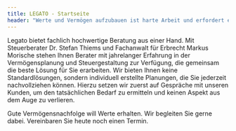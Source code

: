 ```yaml
---
title: LEGATO - Startseite
header: "Werte und Vermögen aufzubauen ist harte Arbeit und erfordert eine sorgfältige Planung. Werte zu erhalten und für nachkommende Generationen zu sichern, sollte mindestens so gut geplant und abgesichert sein. Dabei ist die steuerliche Gestaltung ebenso wichtig wie die rechtliche. Mehr noch: Beide Bereiche müssen zusammen entwickelt werden, damit keine Lücken in Ihrer Vermögensnachfolge entstehen."
--- 
```

Legato bietet fachlich hochwertige Beratung aus einer Hand. Mit Steuerberater Dr. Stefan Thiems und Fachanwalt für Erbrecht Markus Morische stehen Ihnen Berater mit jahrelanger Erfahrung in der Vermögensplanung und Steuergestaltung zur Verfügung, die gemeinsam die beste Lösung für Sie erarbeiten. Wir bieten Ihnen keine Standardlösungen, sondern individuell erstellte Planungen, die Sie jederzeit nachvollziehen können. Hierzu setzen wir zuerst auf Gespräche mit unseren Kunden, um den tatsächlichen Bedarf zu ermitteln und keinen Aspekt aus dem Auge zu verlieren.
 
Gute Vermögensnachfolge will Werte erhalten. Wir begleiten Sie gerne dabei. Vereinbaren Sie heute noch einen Termin.
